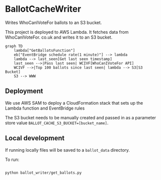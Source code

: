 # BallotCacheWriter

Writes WhoCanIVoteFor ballots to an S3 bucket.

This project is deployed to AWS Lambda. It fetches data from WhoCanIVoteFor.
co.uk and writes it to an S3 bucket.

```mermaid
graph TD
    lambda["GetBallotsFunction"]
    eb["EventBridge schedule rate(1 minute)"] --> lambda
    lambda --> last_seen[Get last seen timestamp]
    last_seen -->|Pass last seen| WCIVF[WhoCanIVoteFor API]
    WCIVF -->|Top 100 ballots since last seen| lambda --> S3[S3 Bucket]
    S3 --> WWW
```

## Deployment

We use AWS SAM to deploy a CloudFormation stack that sets up the Lambda 
function and EventBridge rules

The S3 bucket needs to be manually created and passed in as a parameter 
store value `BALLOT_CACHE_S3_BUCKET=[bucket_name]`.

## Local development

If running locally files will be saved to a `ballot_data` directory.

To run:

```shell

python ballot_writer/get_ballots.py
```
